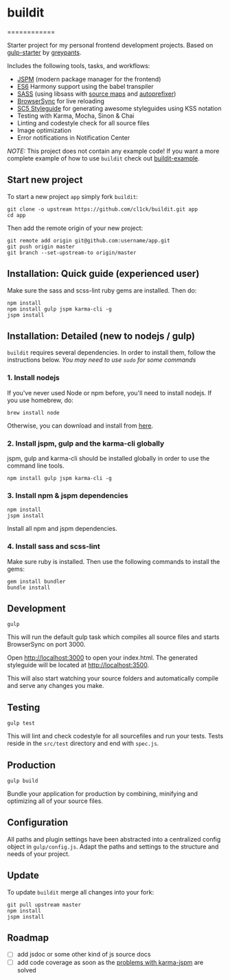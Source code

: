 # buildit
============

Starter project for my personal frontend development projects.
Based on [gulp-starter](https://github.com/greypants/gulp-starter/) by [greypants](https://github.com/greypants/).

Includes the following tools, tasks, and workflows:

- [JSPM](https://jspm.io) (modern package manager for the frontend)
- [ES6](http://kangax.github.io/compat-table/es6/) Harmony support using the babel transpiler
- [SASS](http://sass-lang.com/) (using libsass with [source maps](https://github.com/sindresorhus/gulp-ruby-sass#sourcemap) and [autoprefixer](https://github.com/sindresorhus/gulp-autoprefixer))
- [BrowserSync](http://browsersync.io) for live reloading
- [SC5 Styleguide](http://styleguide.sc5.io/) for generating awesome styleguides using KSS notation
- Testing with Karma, Mocha, Sinon & Chai
- Linting and codestyle check for all source files
- Image optimization
- Error notifications in Notification Center

*NOTE:* This project does not contain any example code! If you want a more complete example of how to use `buildit`
check out [buildit-example](https://github.com/cl1ck/buildit-example).


## Start new project

To start a new project `app` simply fork `buildit`:

```
git clone -o upstream https://github.com/cl1ck/buildit.git app
cd app
```

Then add the remote origin of your new project:

```
git remote add origin git@github.com:username/app.git
git push origin master
git branch --set-upstream-to origin/master
```

## Installation: Quick guide (experienced user)

Make sure the sass and scss-lint ruby gems are installed. Then do:

```
npm install
npm install gulp jspm karma-cli -g
jspm install
```

## Installation: Detailed (new to nodejs / gulp)

`buildit` requires several dependencies. In order to install them, follow the instructions below. *You may need to use `sudo` for some commands*

### 1. Install nodejs

If you've never used Node or npm before, you'll need to install nodejs.
If you use homebrew, do:

```
brew install node
```

Otherwise, you can download and install from [here](http://nodejs.org/download/).

### 2. Install jspm, gulp and the karma-cli globally

jspm, gulp and karma-cli should be installed globally in order to use the command line tools.

```
npm install gulp jspm karma-cli -g
```

### 3. Install npm & jspm dependencies

```
npm install
jspm install
```

Install all npm and jspm dependencies.

### 4. Install sass and scss-lint

Make sure ruby is installed. Then use the following commands to install the gems:

```
gem install bundler
bundle install
```

## Development

```
gulp
```

This will run the default gulp task which compiles all source files and starts BrowserSync on port 3000.

Open [http://localhost:3000](http://localhost:3000) to open your index.html.
The generated styleguide will be located at [http://localhost:3500](http://localhost:3500).

This will also start watching your source folders and automatically compile and serve any changes you make.

## Testing

```
gulp test
```

This will lint and check codestyle for all sourcefiles and run your tests.
Tests reside in the `src/test` directory and end with `spec.js`.

## Production

```
gulp build
```

Bundle your application for production by combining, minifying and optimizing all of your source files.

## Configuration

All paths and plugin settings have been abstracted into a centralized config object in `gulp/config.js`. Adapt the paths and settings to the structure and needs of your project.

## Update

To update `buildit` merge all changes into your fork:

```
git pull upstream master
npm install
jspm install
```

## Roadmap
- [ ] add jsdoc or some other kind of js source docs
- [ ] add code coverage as soon as the [problems with karma-jspm](https://github.com/Workiva/karma-jspm/issues/22) are solved

